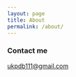 ```yaml
---
layout: page
title: About
permalink: /about/
---
```

### Contact me

[ukpdb111@gmail.com](mailto:ukpdb111@gmail.com)
